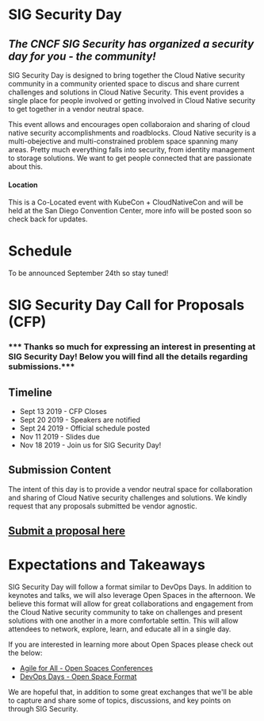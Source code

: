 # SIG Security Day

## ***The CNCF SIG Security has organized a security day for you - the community!***

SIG Security Day is designed to bring together the Cloud Native security community in a community oriented space to discus and share current challenges and solutions in Cloud Native Security.  This event provides a single place for people involved or getting involved in Cloud Native security to get together in a vendor neutral space.

This event allows and encourages open collaboraion and sharing of cloud native security accomplishments and roadblocks.  Cloud Native security is a multi-obejective and multi-constrained problem space spanning many areas.  Pretty much everything falls into security, from identity management to storage solutions.  We want to get people connected that are passionate about this.

#### Location
This is a Co-Located event with KubeCon + CloudNativeCon and will be held at the San Diego Convention Center, more info will be posted soon so check back for updates.

# Schedule

To be announced September 24th so stay tuned!

# SIG Security Day Call for Proposals (CFP)

### *** Thanks so much for expressing an interest in presenting at SIG Security Day!  Below you will find all the details regarding submissions.***

## Timeline

* Sept 13 2019 - CFP Closes
* Sept 20 2019 - Speakers are notified
* Sept 24 2019 - Official schedule posted
* Nov  11 2019 - Slides due
* Nov  18 2019 - Join us for SIG Security Day!

## Submission Content

The intent of this day is to provide a vendor neutral space for collaboration and sharing of Cloud Native security challenges and solutions.  We kindly request that any proposals submitted be vendor agnostic.

## [Submit a proposal here](https://linuxfoundation.smapply.io/prog/cloud_native_security_day_2019/)

# Expectations and Takeaways

SIG Security Day will follow a format similar to DevOps Days.  In addition to keynotes and talks, we will also leverage Open Spaces in the afternoon.  We believe this format will allow for great collaborations and engagement from the Cloud Native security community to take on challenges and present solutions with one another in a more comfortable settin.  This will allow attendees to network, explore, learn, and educate all in a single day.

If you are interested in learning more about Open Spaces please check out the below:
* [Agile for All - Open Spaces Conferences](https://agileforall.com/open-space-conferences-attendee-created-conferences/)
* [DevOps Days - Open Space Format](https://devopsdays.org/open-space-format/)

We are hopeful that, in addition to some great exchanges that we'll be able to capture and share some of topics, discussions, and key points on through SIG Security.
